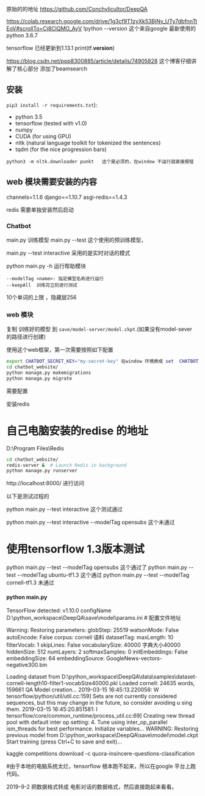 原始的的地址
https://github.com/Conchylicultor/DeepQA


https://colab.research.google.com/drive/1g3cf9T1zyXk53BjNy_UTy7dbfnnTtEoV#scrollTo=Cj8ClQMO_AyV
!python --version  这个来自google 最新使用的python 3.6.7

tensorflow 已经更新到1.13.1 print(tf.__version__)

https://blog.csdn.net/ppp8300885/article/details/74905828  这个博客仔细讲解了核心部分  添加了beamsearch 



## 安装

`pip3 install -r requirements.txt`):
 * python 3.5
 * tensorflow (tested with v1.0)
 * numpy
 * CUDA (for using GPU) 
 * nltk (natural language toolkit for tokenized the sentences)
 * tqdm (for the nice progression bars)



```
python3 -m nltk.downloader punkt   这个是必须的，在window 不运行就直接报错
```

## web 模块需要安装的内容

channels=1.1.6
django==1.10.7
asgi-redis==1.4.3

redis 需要单独安装然后启动




### Chatbot

main.py 训练模型
main.py --test 这个使用的预训练模型，

main.py --test interactive 采用的是实时对话的模式

python main.py -h 运行帮助模块

    --modelTag <name>: 指定模型名称进行运行
    --keepAll  训练完立刻进行测试
    

10个单词的上限 ，隐藏层256

### web 模块


复制 训练好的模型  到 `save/model-server/model.ckpt`.(如果没有model-sever 的路径进行创建)

使用这个web框架，第一次需要按照如下配置
```bash
export CHATBOT_SECRET_KEY="my-secret-key" 在window 环境换成 set  CHATBOT_SECRET_KEY="my-secret-key"
cd chatbot_website/
python manage.py makemigrations
python manage.py migrate
```

需要配置 

安装redis 
# 自己电脑安装的redise 的地址 

D:\Program Files\Redis



```bash
cd chatbot_website/
redis-server &  # Launch Redis in background
python manage.py runserver
```

http://localhost:8000/ 进行访问 



以下是测试过程的   

python main.py --test interactive 这个测试通过

python main.py --test interactive --modelTag opensubs 这个未通过

# 使用tensorflow 1.3版本测试

python main.py --test  --modelTag opensubs 这个通过了
python main.py --test  --modelTag ubuntu-tf1.3 这个通过
python main.py --test  --modelTag cornell-tf1.3 未通过




####  python main.py


TensorFlow detected: v1.10.0
configName D:\python_workspace\DeepQA\save\model\params.ini   # 配置文件地址

Warning: Restoring parameters:
globStep: 25519
watsonMode: False
autoEncode: False
corpus: cornell    语料
datasetTag:
maxLength: 10
filterVocab: 1
skipLines: False
vocabularySize: 40000  字典大小40000
hiddenSize: 512
numLayers: 2
softmaxSamples: 0
initEmbeddings: False
embeddingSize: 64
embeddingSource: GoogleNews-vectors-negative300.bin  

Loading dataset from D:\python_workspace\DeepQA\data\samples\dataset-cornell-length10-filter1-vocabSize40000.pkl
Loaded cornell: 24635 words, 159661 QA
Model creation...
2019-03-15 16:45:13.220056: W tensorflow/python/util/util.cc:159] Sets are not currently considered sequences, but this may change in the future, so consider avoiding u
sing them.
2019-03-15 16:45:20.851581: I tensorflow/core/common_runtime/process_util.cc:69] Creating new thread pool with default inter op setting: 4. Tune using inter_op_parallel
ism_threads for best performance.
Initialize variables...
WARNING: Restoring previous model from D:\python_workspace\DeepQA\save\model\model.ckpt
Start training (press Ctrl+C to save and exit)...





kaggle competitions download -c quora-insincere-questions-classification

#由于本地的电脑系统太烂，tensorflow 根本跑不起来，所以在google 平台上跑代码。


2019-9-2 把数据格式转成 电影对话的数据格式，然后直接跑起来看看。






